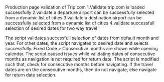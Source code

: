 Production page validation of Trip.com
1.Validate trip.com is loaded successfully
2.validate a departure airport can be successfully selected from a dynamic list of cities
3.validate a destination airport can be successfully selected from a dynamic list of cities
4.validate successfull selection of desired dates for two way travel 

The script validates successfull selection of dates from default month and year. For other dates, the script navigates to desired date and selects successfully.
Fixed Code > Consecutive months are shown while opening calendar. The script caused issues while validating dates of consecutive months as navigation is not required for return date. The script is modified such that, check for consecutive months before navigating. If the travel dates are on the consecutive months, then do not navigate, else navigate for return date selection.
